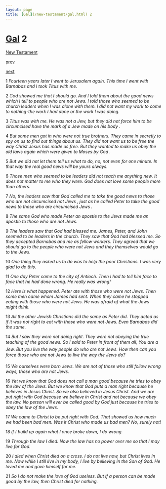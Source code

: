 ```yaml
---
layout: page
title: [Gal](/new-testament/gal.html) 2
---
```


# [Gal](/new-testament/gal.html) 2

[New Testament](/new-testament.html)


[prev](/new-testament/gal/gal-1.html)


[next](/new-testament/gal/gal-3.html)

1 _Fourteen years later I went to Jerusalem again. This time I went with Barnabas and I took Titus with me._

2 _God showed me that I should go. And I told them about the good news which I tell to people who are not Jews. I told those who seemed to be church leaders when I was alone with them. I did not want my work to come to nothing-the work I had done or the work I was doing._

3 _Titus was with me. He was not a Jew, but they did not force him to be circumcised have the mark of a Jew made on his body ._

4 _But some men got in who were not true brothers. They came in secretly to spy on us to find out things about us. They did not want us to be free the way Christ Jesus has made us free. But they wanted to make us obey the old laws again which were given to Moses by God ._

5 _But we did not let them tell us what to do, no, not even for one minute. In that way the real good news will be yours always._

6 _Those men who seemed to be leaders did not teach me anything new. It does not matter to me who they were. God does not love some people more than others._

7 _No, the leaders saw that God called me to take the good news to those who are not circumcised not Jews , just as he called Peter to take the good news to those who are circumcised Jews ._

8 _The same God who made Peter an apostle to the Jews made me an apostle to those who are not Jews._

9 _The leaders saw that God had blessed me. James, Peter, and John seemed to be leaders in the church. They saw that God had blessed me. So they accepted Barnabas and me as fellow workers. They agreed that we should go to the people who were not Jews and they themselves would go to the Jews._

10 _One thing they asked us to do was to help the poor Christians. I was very glad to do this._

11 _One day Peter came to the city of Antioch. Then I had to tell him face to face that he had done wrong. He really was wrong!_

12 _Here is what happened. Peter ate with those who were not Jews. Then some men came whom James had sent. When they came he stopped eating with those who were not Jews. He was afraid of what the Jews might think._

13 _All the other Jewish Christians did the same as Peter did. They acted as if it was not right to eat with those who were not Jews. Even Barnabas did the same._

14 _But I saw they were not doing right. They were not obeying the true teaching of the good news. So I said to Peter in front of them all, You are a Jew. But you live the way people do who are not Jews. How then can you force those who are not Jews to live the way the Jews do?_

15 _We ourselves were born Jews. We are not of those who still follow wrong ways, those who are not Jews._

16 _Yet we know that God does not call a man good because he tries to obey the law of the Jews. But we know that God puts a man right because he believes in Jesus Christ. So we also believed in Jesus Christ. And we are put right with God because we believe in Christ and not because we obey the law. No person will ever be called good by God just because he tries to obey the law of the Jews._

17 _We came to Christ to be put right with God. That showed us how much we had been bad men. Was it Christ who made us bad men? No, surely not!_

18 _If I build up again what I once broke down, I do wrong._

19 _Through the law I died. Now the law has no power over me so that I may live for God._

20 _I died when Christ died on a cross. I do not live now, but Christ lives in me. Now while I still live in my body, I live by believing in the Son of God. He loved me and gave himself for me._

21 _So I do not make the love of God useless. But if a person can be made good by the law,  then Christ died for nothing._

